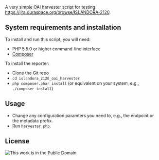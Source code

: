 A very simple OAI harvester script for testing https://jira.duraspace.org/browse/ISLANDORA-2120.

## System requirements and installation

To install and run this script, you will need:

* PHP 5.5.0 or higher command-line interface
* [Composer](https://getcomposer.org)

To install the reporter:

* Clone the Git repo
* `cd islandora_2120_oai_harvester`
* `php composer.phar install` (or equivalent on your system, e.g., `./composer install`)

## Usage

* Change any configuration paramters you need to, e.g., the endpoint or the metadata prefix.
* Run `harvester.php`.

## License

![This work is in the Public Domain](http://i.creativecommons.org/p/mark/1.0/88x31.png)
